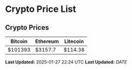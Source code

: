 # Crypto Price List

## Crypto Prices
| Bitcoin | Ethereum | Litecoin |
| ------- | -------- | -------- |
| $101393 | $3157.7 | $114.38 |
**Last Updated:** 2025-01-27 22:24 UTC
**Last Updated:** $DATE$
